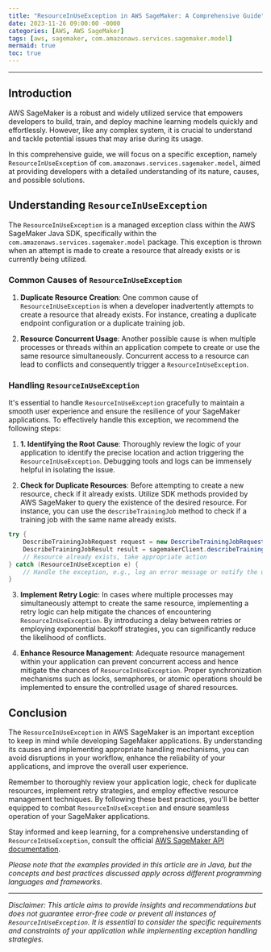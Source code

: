 ```yaml
---
title: "ResourceInUseException in AWS SageMaker: A Comprehensive Guide"
date: 2023-11-26 09:00:00 -0000
categories: [AWS, AWS SageMaker]
tags: [aws, sagemaker, com.amazonaws.services.sagemaker.model]
mermaid: true
toc: true
---
```



---

## Introduction

AWS SageMaker is a robust and widely utilized service that empowers developers to build, train, and deploy machine learning models quickly and effortlessly. However, like any complex system, it is crucial to understand and tackle potential issues that may arise during its usage.

In this comprehensive guide, we will focus on a specific exception, namely `ResourceInUseException` of `com.amazonaws.services.sagemaker.model`, aimed at providing developers with a detailed understanding of its nature, causes, and possible solutions. 

## Understanding `ResourceInUseException`

The `ResourceInUseException` is a managed exception class within the AWS SageMaker Java SDK, specifically within the `com.amazonaws.services.sagemaker.model` package. This exception is thrown when an attempt is made to create a resource that already exists or is currently being utilized.

### Common Causes of `ResourceInUseException`

1. **Duplicate Resource Creation**: One common cause of `ResourceInUseException` is when a developer inadvertently attempts to create a resource that already exists. For instance, creating a duplicate endpoint configuration or a duplicate training job.

2. **Resource Concurrent Usage**: Another possible cause is when multiple processes or threads within an application compete to create or use the same resource simultaneously. Concurrent access to a resource can lead to conflicts and consequently trigger a `ResourceInUseException`.

### Handling `ResourceInUseException`

It's essential to handle `ResourceInUseException` gracefully to maintain a smooth user experience and ensure the resilience of your SageMaker applications. To effectively handle this exception, we recommend the following steps:

1. **1. Identifying the Root Cause**: Thoroughly review the logic of your application to identify the precise location and action triggering the `ResourceInUseException`. Debugging tools and logs can be immensely helpful in isolating the issue.

2. **Check for Duplicate Resources**: Before attempting to create a new resource, check if it already exists. Utilize SDK methods provided by AWS SageMaker to query the existence of the desired resource. For instance, you can use the `describeTrainingJob` method to check if a training job with the same name already exists.

```java
try {
    DescribeTrainingJobRequest request = new DescribeTrainingJobRequest().withTrainingJobName(trainingJobName);
    DescribeTrainingJobResult result = sagemakerClient.describeTrainingJob(request);
    // Resource already exists, take appropriate action
} catch (ResourceInUseException e) {
    // Handle the exception, e.g., log an error message or notify the user
}
```

3. **Implement Retry Logic**: In cases where multiple processes may simultaneously attempt to create the same resource, implementing a retry logic can help mitigate the chances of encountering `ResourceInUseException`. By introducing a delay between retries or employing exponential backoff strategies, you can significantly reduce the likelihood of conflicts.

4. **Enhance Resource Management**: Adequate resource management within your application can prevent concurrent access and hence mitigate the chances of `ResourceInUseException`. Proper synchronization mechanisms such as locks, semaphores, or atomic operations should be implemented to ensure the controlled usage of shared resources.

## Conclusion

The `ResourceInUseException` in AWS SageMaker is an important exception to keep in mind while developing SageMaker applications. By understanding its causes and implementing appropriate handling mechanisms, you can avoid disruptions in your workflow, enhance the reliability of your applications, and improve the overall user experience.

Remember to thoroughly review your application logic, check for duplicate resources, implement retry strategies, and employ effective resource management techniques. By following these best practices, you'll be better equipped to combat `ResourceInUseException` and ensure seamless operation of your SageMaker applications.

Stay informed and keep learning, for a comprehensive understanding of `ResourceInUseException`, consult the official [AWS SageMaker API documentation](https://docs.aws.amazon.com/sagemaker/latest/APIReference/Welcome.html).

*Please note that the examples provided in this article are in Java, but the concepts and best practices discussed apply across different programming languages and frameworks.*

---

*Disclaimer: This article aims to provide insights and recommendations but does not guarantee error-free code or prevent all instances of `ResourceInUseException`. It is essential to consider the specific requirements and constraints of your application while implementing exception handling strategies.*